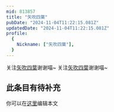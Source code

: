 ```yaml
---
mid: 813857
title: "矢吹四葉"
pubDate: "2024-11-04T11:22:15.081Z"
updatedDate: "2024-11-04T11:22:15.081Z"
profile:
  {
    Nickname: ["矢吹四葉"],
  }
---
```


关注[矢吹四葉](https://space.bilibili.com/813857)谢谢喵~ 关注[矢吹四葉](https://space.bilibili.com/813857)谢谢喵~

## 此条目有待补充
你可以在[这里](https://github.com/Yuhanawa/VTuber.ICU-Content/edit/master/v/矢吹四葉/index.md)编辑本文
